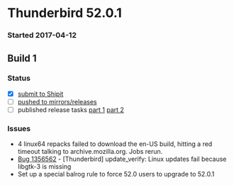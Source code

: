 # Thunderbird 52.0.1

### Started 2017-04-12

## Build 1

### Status
- [x] [submit to Shipit](https://wiki.mozilla.org/Release:Release_Automation_on_Mercurial:Starting_a_Release#Submit_to_Ship_It)
- [ ] [pushed to mirrors/releases](https://wiki.mozilla.org/Release:Release_Automation_on_Mercurial:Updates#Push_to_mirrors)
- [ ] published release tasks [part 1](https://wiki.mozilla.org/Release:Release_Automation_on_Mercurial:Updates_through_Shipping#Publish_in_Balrog) [part 2](https://wiki.mozilla.org/Release:Release_Automation_on_Mercurial:Updates_through_Shipping#Post-release_tasks)

### Issues
- 4 linux64 repacks failed to download the en-US build, hitting a red timeout talking to archive.mozilla.org. Jobs rerun.
- [Bug 1356562](https://bugzil.la/1356562) - [Thunderbird] update_verify: Linux updates fail because libgtk-3 is missing
- Set up a special balrog rule to force 52.0 users to upgrade to 52.0.1


